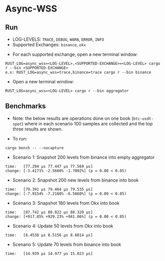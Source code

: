 # Async-WSS

## Run

- LOG-LEVELS: `TRACE`, `DEBUG`, `WARN`, `ERROR`, `INFO`
- Supported Exchanges: `binance`, `okx`

* For each supported exchange, open a new terminal window:

```
RUST_LOG=async_wss=<LOG-LEVEL>,<SUPPORTED-EXCHANGE>=<LOG-LEVEL> cargo r --bin <SUPPORTED-EXCHANGE>
e.x: RUST_LOG=async_wss=trace,binance=trace cargo r --bin binance
```

- Open a new terminal window:

```
RUST_LOG=async_wss=<LOG-LEVEL> cargo r --bin aggregator
```

## Benchmarks

- Note: the below results are operations done on one book (`btc-usdt-spot`) where in each scenario 100 samples are collected and the top three results are shown.

- To run:

```
cargo bench -- --nocapture
```

- Scenario 1: Snapshot 200 levels from binance into empty aggregator

```
time:   [77.294 µs 77.447 µs 77.569 µs]
change: [-3.4171% -2.5660% -1.7092%] (p = 0.00 < 0.05)
```

- Scenario 2: Snapshot 200 new levels from binance into book

```
time:   [79.391 µs 79.464 µs 79.535 µs]
change: [-7.9154% -7.2160% -6.5660%] (p = 0.00 < 0.05)
```

- Scenario 3: Snapshot 180 levels from Okx into book

```
time:   [87.742 µs 88.022 µs 88.320 µs]
change: [+917.85% +929.23% +941.06%] (p = 0.00 < 0.05)
```

- Scenario 4: Update 50 levels from Okx into book

```
time:   [8.4538 µs 8.5156 µs 8.6014 µs]
```

- Scenario 5: Update 70 levels from binance into book

```
time:   [14.939 µs 14.977 µs 15.023 µs]
```
